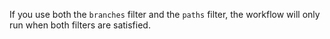 If you use both the `branches` filter and the `paths` filter, the workflow will only run when both filters are satisfied.
